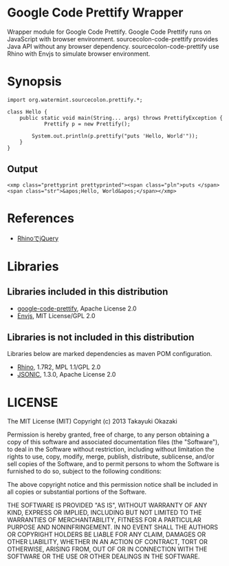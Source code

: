 # Google Code Prettify Wrapper

Wrapper module for Google Code Prettify. Google Code Prettify runs on JavaScript with browser environment. sourcecolon-code-prettify provides Java API without any browser dependency. sourcecolon-code-prettify use Rhino with Envjs to simulate browser environment.

# Synopsis

	import org.watermint.sourcecolon.prettify.*;

	class Hello {
		public static void main(String... args) throws PrettifyException {
       			Prettify p = new Prettify();

			System.out.println(p.prettify("puts 'Hello, World'"));
		}
	}

## Output

	<xmp class="prettyprint prettyprinted"><span class="pln">puts </span><span class="str">&apos;Hello, World&apos;</span></xmp>

# References

* [RhinoでjQuery](http://ka-ka-xyz.hatenablog.com/entry/20120411/1334160190)

# Libraries

## Libraries included in this distribution

* [google-code-prettify](https://code.google.com/p/google-code-prettify/), Apache License 2.0
* [Envjs](http://www.envjs.com/), MIT License/GPL 2.0

## Libraries is not included in this distribution

Libraries below are marked dependencies as maven POM configuration.

* [Rhino](https://developer.mozilla.org/docs/Rhino), 1.7R2, MPL 1.1/GPL 2.0
* [JSONIC](http://jsonic.sourceforge.jp/), 1.3.0, Apache License 2.0

# LICENSE

The MIT License (MIT)
Copyright (c) 2013 Takayuki Okazaki

Permission is hereby granted, free of charge, to any person obtaining a copy of this software and associated documentation files (the "Software"), to deal in the Software without restriction, including without limitation the rights to use, copy, modify, merge, publish, distribute, sublicense, and/or sell copies of the Software, and to permit persons to whom the Software is furnished to do so, subject to the following conditions:

The above copyright notice and this permission notice shall be included in all copies or substantial portions of the Software.

THE SOFTWARE IS PROVIDED "AS IS", WITHOUT WARRANTY OF ANY KIND, EXPRESS OR IMPLIED, INCLUDING BUT NOT LIMITED TO THE WARRANTIES OF MERCHANTABILITY, FITNESS FOR A PARTICULAR PURPOSE AND NONINFRINGEMENT. IN NO EVENT SHALL THE AUTHORS OR COPYRIGHT HOLDERS BE LIABLE FOR ANY CLAIM, DAMAGES OR OTHER LIABILITY, WHETHER IN AN ACTION OF CONTRACT, TORT OR OTHERWISE, ARISING FROM, OUT OF OR IN CONNECTION WITH THE SOFTWARE OR THE USE OR OTHER DEALINGS IN THE SOFTWARE.
